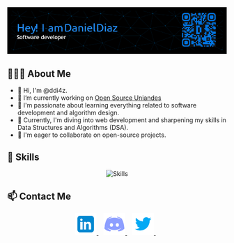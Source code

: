 <div align="center">
  <img alt="Profile Banner" src="Assets/banner.png"/>
</div>

## 👩🏻‍💻 About Me
- 👋 Hi, I'm @ddi4z.
- 🔭 I’m currently working on [Open Source Uniandes](https://github.com/Open-Source-Uniandes)
- 👀 I'm passionate about learning everything related to software development and algorithm design.
- 🌱 Currently, I'm diving into web development and sharpening my skills in Data Structures and Algorithms (DSA).
- 💞️ I'm eager to collaborate on open-source projects.

<h2><strong>🚀 Skills</strong></h2>
<div align="center">
  <img src="https://skillicons.dev/icons?i=python,java,cpp,html,css,bootstrap,js,ts,angular,spring,postgres,mongodb" alt="Skills"> <br> 
</div>

<h2><strong>📫 Contact Me</strong></h2>
<div align="center">
  <a href="https://www.linkedin.com/in/ddi4z/" target="_blank">
    <img alt="LinkedIn Logo" height="50" width="50" src="Assets/linkedin.svg"/>
  </a> &nbsp;&nbsp;

  <a href="https://discordapp.com/users/863839193208979516" target="_blank">
    <img alt="Discord Logo" height="50" width="50" src="Assets/discord.svg"/>
  </a> &nbsp;&nbsp;

  <a href="https://twitter.com/DiazDMore" target="_blank">
    <img alt="GitHub Logo" height="50" width="50" src="Assets/twitter.svg"/>
  </a> &nbsp;&nbsp;
</div>
